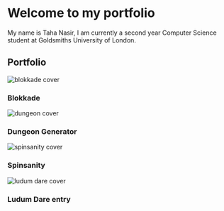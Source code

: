 # Welcome to my portfolio

My name is Taha Nasir, I am currently a second year Computer Science student at Goldsmiths University of London.

## Portfolio

![blokkade cover](https://cdn.discordapp.com/attachments/385469825750663169/385469936203726849/blokkade.png)
### Blokkade

![dungeon cover](https://media.discordapp.net/attachments/385469825750663169/385475330363621376/dungeon2.png?width=901&height=676)
### Dungeon Generator

![spinsanity cover](https://cdn.discordapp.com/attachments/385469825750663169/385469952502792203/spinsanity.png)
### Spinsanity

![ludum dare cover](https://cdn.discordapp.com/attachments/385469825750663169/385469989345558529/ludum_dare_2.png)
### Ludum Dare entry
